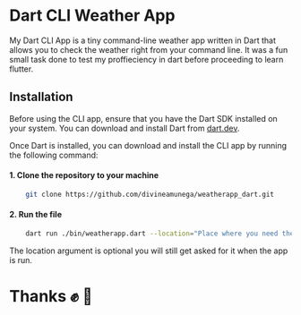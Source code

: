 # Dart CLI Weather App

My Dart CLI App is a tiny command-line weather app written in Dart that allows you to check the weather right from your command line.
It was a fun small task done to test my proffieciency in dart before proceeding to learn flutter.

## Installation

Before using the CLI app, ensure that you have the Dart SDK installed on your system. You can download and install Dart from [dart.dev](https://dart.dev/get-dart).

Once Dart is installed, you can download and install the CLI app by running the following command:

#### 1. Clone the repository to your machine

```sh
    git clone https://github.com/divineamunega/weatherapp_dart.git
```

#### 2. Run the file

```sh
    dart run ./bin/weatherapp.dart --location="Place where you need the weather"
```

The location argument is optional you will still get asked for it when the app is run.

<h1>Thanks ✊ 👊</h1>
